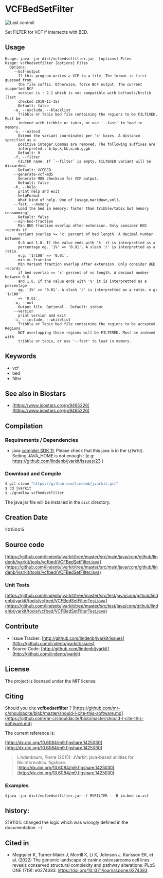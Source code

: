 # VCFBedSetFilter

![Last commit](https://img.shields.io/github/last-commit/lindenb/jvarkit.png)

Set FILTER for VCF if intersects with BED.


## Usage

```
Usage: java -jar dist/vcfbedsetfilter.jar  [options] Files
Usage: vcfbedsetfilter [options] Files
  Options:
    --bcf-output
      If this program writes a VCF to a file, The format is first guessed from 
      the file suffix. Otherwise, force BCF output. The current supported BCF 
      version is : 2.1 which is not compatible with bcftools/htslib (last 
      checked 2019-11-15)
      Default: false
    -e, --exclude, --blacklist
      Tribble or Tabix bed file containing the regions to be FILTERED. Must be 
      indexed with tribble or tabix, or use '--fast' to load in memory.
    -x, --extend
      Extend the variant coordinates per 'x' bases. A distance specified as a 
      positive integer.Commas are removed. The following suffixes are 
      interpreted : b,bp,k,kb,m,mb,g,gb
      Default: 0
    -f, --filter
      FILTER name. If `--filter` is empty, FILTERED variant will be discarded.
      Default: VCFBED
    --generate-vcf-md5
      Generate MD5 checksum for VCF output.
      Default: false
    -h, --help
      print help and exit
    --helpFormat
      What kind of help. One of [usage,markdown,xml].
    --fast, --memory
      Load the bed in memory: faster than tribble/tabix but memory consumming)
      Default: false
    --min-bed-fraction
      Min BED fraction overlap after extension. Only consider BED records if 
      variant overlap >= 'x' percent of bed length. A decimal number between 
      0.0 and 1.0. If the value ends with '%' it is interpretted as a 
      percentage eg. '1%' => '0.01'. A slash '/' is interpretted as a ratio. 
      e.g: '1/100' => '0.01'.
    --min-vc-fraction
      Min Variant fraction overlap after extension. Only consider BED records 
      if bed overlap >= 'x' percent of vc length. A decimal number between 0.0 
      and 1.0. If the value ends with '%' it is interpretted as a percentage 
      eg. '1%' => '0.01'. A slash '/' is interpretted as a ratio. e.g: '1/100' 
      => '0.01'.
    -o, --out
      Output file. Optional . Default: stdout
    --version
      print version and exit
    -i, --include, --whitelist
      Tribble or Tabix bed file containing the regions to be accepted. Regions 
      NOT overlapping those regions will be FILTERED. Must be indexed with 
      tribble or tabix, or use '--fast' to load in memory.

```


## Keywords

 * vcf
 * bed
 * filter



## See also in Biostars

 * [https://www.biostars.org/p/9465226](https://www.biostars.org/p/9465226)


## Compilation

### Requirements / Dependencies

* java [compiler SDK 11](https://jdk.java.net/11/). Please check that this java is in the `${PATH}`. Setting JAVA_HOME is not enough : (e.g: https://github.com/lindenb/jvarkit/issues/23 )


### Download and Compile

```bash
$ git clone "https://github.com/lindenb/jvarkit.git"
$ cd jvarkit
$ ./gradlew vcfbedsetfilter
```

The java jar file will be installed in the `dist` directory.


## Creation Date

20150415

## Source code 

[https://github.com/lindenb/jvarkit/tree/master/src/main/java/com/github/lindenb/jvarkit/tools/vcfbed/VCFBedSetFilter.java](https://github.com/lindenb/jvarkit/tree/master/src/main/java/com/github/lindenb/jvarkit/tools/vcfbed/VCFBedSetFilter.java)

### Unit Tests

[https://github.com/lindenb/jvarkit/tree/master/src/test/java/com/github/lindenb/jvarkit/tools/vcfbed/VCFBedSetFilterTest.java](https://github.com/lindenb/jvarkit/tree/master/src/test/java/com/github/lindenb/jvarkit/tools/vcfbed/VCFBedSetFilterTest.java)


## Contribute

- Issue Tracker: [http://github.com/lindenb/jvarkit/issues](http://github.com/lindenb/jvarkit/issues)
- Source Code: [http://github.com/lindenb/jvarkit](http://github.com/lindenb/jvarkit)

## License

The project is licensed under the MIT license.

## Citing

Should you cite **vcfbedsetfilter** ? [https://github.com/mr-c/shouldacite/blob/master/should-I-cite-this-software.md](https://github.com/mr-c/shouldacite/blob/master/should-I-cite-this-software.md)

The current reference is:

[http://dx.doi.org/10.6084/m9.figshare.1425030](http://dx.doi.org/10.6084/m9.figshare.1425030)

> Lindenbaum, Pierre (2015): JVarkit: java-based utilities for Bioinformatics. figshare.
> [http://dx.doi.org/10.6084/m9.figshare.1425030](http://dx.doi.org/10.6084/m9.figshare.1425030)


### Examples

```
$java -jar dist/vcfbedsetfilter.jar -f MYFILTER - -B in.bed in.vcf 
```

## history:

2191104: changed the logic which was wrongly defined in the documentation. :-/

## Cited in

 * Megquier K, Turner-Maier J, Morrill K, Li X, Johnson J, Karlsson EK, et al. (2022) The genomic landscape of canine osteosarcoma cell lines reveals conserved structural complexity and pathway alterations. PLoS ONE 17(9): e0274383. https://doi.org/10.1371/journal.pone.0274383


